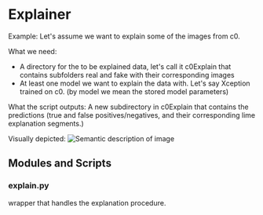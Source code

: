 # Explainer

Example: Let's assume we want to explain some of the images from c0.

What we need:
- A directory for the to be explained data, let's call it c0Explain that contains subfolders real and fake with their corresponding images
- At least one model we want to explain the data with. Let's say Xception trained on c0. (by model we mean the stored model parameters)

What the script outputs: A new subdirectory in c0Explain that contains the predictions (true and false positives/negatives, and their corresponding lime explanation segments.)

Visually depicted:
![Semantic description of image](/images/path/to/folder/image.png)


## Modules and Scripts

### explain.py
wrapper that handles the explanation procedure.

